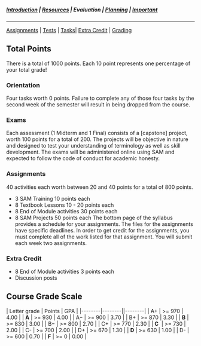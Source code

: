 ##### [Introduction](introduction) | [Resources](resources) | Evaluation | [Planning](planning) | [Important](important)
***

[Assignments](#assignments) | [Tests](#tests) | [Tasks](#Orientation)| [Extra Credit](#extra-credit) | [Grading](#course-grade-scale)

## Total Points 
There is a total of 1000 points. Each 10 point represents one percentage of your total grade!

### Orientation
Four tasks worth 0 points. Failure to complete any of those four tasks by the second week of the semester will result in being dropped from the course. 

### Exams 
Each assessment (1 Midterm and 1 Final) consists of a [capstone] project, worth 100 points for a total of 200. The projects will be objective in nature and designed to test your understanding of terminology as well as skill development. The exams will be administered online using SAM and expected to follow the code of conduct for academic honesty.

### Assignments 
40 activities each worth between 20 and 40 points for a total of 800 points.
   *   3 SAM Training 10 points each 
   *   8 Textbook Lessons 10 - 20 points each
   *   8 End of Module activities 30 points each 
   *   8 SAM Projects 50 points each
The bottom page of the syllabus provides a schedule for your assignments. The files for the assignments have specific deadlines. In order to get credit for the assignments, you must complete all of the work listed for that assignment. You will submit each week two assignments.

### Extra Credit
   *   8 End of Module activities 3 points each 
   *   Discussion posts 

## Course Grade Scale
| Letter grade | Points | GPA  |
|--------|--------||--------|
| A+ | >= 970 | 4.00 |
| **A** | >= 930 | 4.00 |
| A− | >= 900 | 3.70 |
| B+ | >= 870 | 3.30 |
| **B** | >= 830 | 3.00 |
| B− | >= 800 | 2.70 |
| C+ | >= 770 | 2.30 |
| **C**  | >= 730 | 2.00 |
| C- | >= 700 | 2.00 |
| D+ | >= 670 | 1.30 |
| **D** | >= 630 | 1.00 |
| D- | >= 600 | 0.70 |
| **F** | >= 0 | 0.00 |
